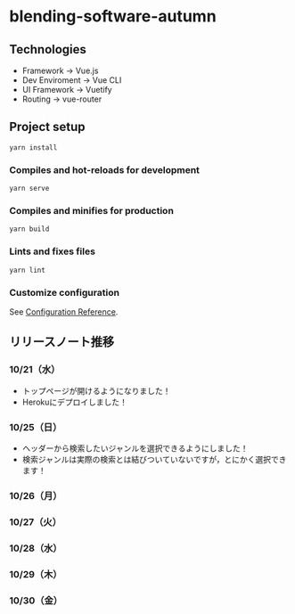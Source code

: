 # blending-software-autumn

## Technologies
- Framework -> Vue.js
- Dev Enviroment -> Vue CLI
- UI Framework -> Vuetify
- Routing -> vue-router

## Project setup
```
yarn install
```

### Compiles and hot-reloads for development
```
yarn serve
```

### Compiles and minifies for production
```
yarn build
```

### Lints and fixes files
```
yarn lint
```

### Customize configuration
See [Configuration Reference](https://cli.vuejs.org/config/).

## リリースノート推移
### 10/21（水）
- トップページが開けるようになりました！
- Herokuにデプロイしました！

### 10/25（日）
- ヘッダーから検索したいジャンルを選択できるようにしました！
- 検索ジャンルは実際の検索とは結びついていないですが，とにかく選択できます！

### 10/26（月）
### 10/27（火）
### 10/28（水）
### 10/29（木）
### 10/30（金）

